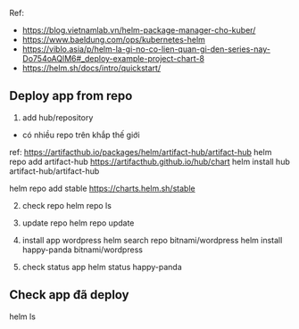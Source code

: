 Ref:
- https://blog.vietnamlab.vn/helm-package-manager-cho-kuber/
- https://www.baeldung.com/ops/kubernetes-helm
- https://viblo.asia/p/helm-la-gi-no-co-lien-quan-gi-den-series-nay-Do754oAQlM6#_deploy-example-project-chart-8
- https://helm.sh/docs/intro/quickstart/

## Deploy app from repo
1. add hub/repository
- có nhiều repo trên khắp thế giới

ref: https://artifacthub.io/packages/helm/artifact-hub/artifact-hub
helm repo add artifact-hub https://artifacthub.github.io/hub/chart
helm install hub artifact-hub/artifact-hub

helm repo add stable https://charts.helm.sh/stable

2. check repo
helm repo ls

3. update repo
helm repo update

4. install app wordpress
helm search repo bitnami/wordpress
helm install happy-panda bitnami/wordpress

5. check status app
helm status happy-panda

## Check app đã deploy
helm ls